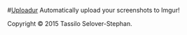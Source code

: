 #[Uploadur](http://selovert.github.io/Uploadur/)
Automatically upload your screenshots to Imgur!

Copyright © 2015 Tassilo Selover-Stephan.

